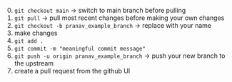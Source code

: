 0. `git checkout main` -> switch to main branch before pulling
1. `git pull` -> pull most recent changes before making your own changes
2. `git checkout -b pranav_example_branch` -> replace with your name 
3. make changes 
4. `git add .`
5. `git commit -m "meaningful commit message"`
6. `git push -u origin pranav_example_branch` -> push your new branch to the upstream
7. create a pull request from the github UI
